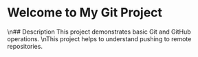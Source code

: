 # Welcome to My Git Project
\n## Description
This project demonstrates basic Git and GitHub operations.
\nThis project helps to understand pushing to remote repositories.
